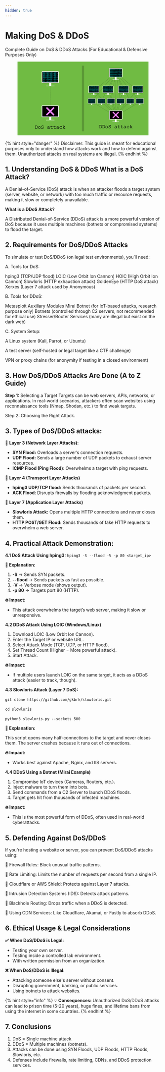 ```yaml
---
hidden: true
---
```


# Making DoS & DDoS

Complete Guide on DoS & DDoS Attacks (For Educational & Defensive Purposes Only)&#x20;

<figure><img src="../../.gitbook/assets/image.png" alt=""><figcaption></figcaption></figure>

{% hint style="danger" %}
Disclaimer: This guide is meant for educational purposes only to understand how attacks work and how to defend against them. Unauthorized attacks on real systems are illegal.
{% endhint %}



## 1. Understanding DoS & DDoS What is a DoS Attack?&#x20;

A Denial-of-Service (DoS) attack is when an attacker floods a target system (server, website, or network) with too much traffic or resource requests, making it slow or completely unavailable.

**What is a DDoS Attack?**&#x20;

A Distributed Denial-of-Service (DDoS) attack is a more powerful version of DoS because it uses multiple machines (botnets or compromised systems) to flood the target.



## 2. Requirements for DoS/DDoS Attacks&#x20;

To simulate or test DoS/DDoS (on legal test environments), you’ll need:

A. Tools for DoS:

hping3 (TCP/UDP flood) LOIC (Low Orbit Ion Cannon) HOIC (High Orbit Ion Cannon) Slowloris (HTTP exhaustion attack) GoldenEye (HTTP DoS attack) Xerxes (Layer 7 attack used by Anonymous)&#x20;

B. Tools for DDoS:

&#x20;Metasploit Auxiliary Modules Mirai Botnet (for IoT-based attacks, research purpose only) Botnets (controlled through C2 servers, not recommended for ethical use) Stresser/Booter Services (many are illegal but exist on the dark web)&#x20;

C. System Setup:

A Linux system (Kali, Parrot, or Ubuntu)&#x20;

A test server (self-hosted or legal target like a CTF challenge)&#x20;

VPN or proxy chains (for anonymity if testing in a closed environment)&#x20;



## 3. How DoS/DDoS Attacks Are Done (A to Z Guide)&#x20;

**Step 1:** Selecting a Target Targets can be web servers, APIs, networks, or applications. In real-world scenarios, attackers often scan websites using reconnaissance tools (Nmap, Shodan, etc.) to find weak targets.&#x20;

Step 2: Choosing the Right Attack.



## 3. Types of DoS/DDoS attacks:

🔹 **Layer 3 (Network Layer Attacks):**

* **SYN Flood:** Overloads a server’s connection requests.&#x20;
* **UDP Flood:** Sends a large number of UDP packets to exhaust server resources.&#x20;
* **ICMP Flood (Ping Flood)**: Overwhelms a target with ping requests.&#x20;

🔹 **Layer 4 (Transport Layer Attacks)**&#x20;

* **hping3 UDP/TCP flood:** Sends thousands of packets per second.&#x20;
* **ACK Flood**: Disrupts firewalls by flooding acknowledgment packets.&#x20;

🔹 **Layer 7 (Application Layer Attacks)**&#x20;

* **Slowloris Attack:** Opens multiple HTTP connections and never closes them.&#x20;
* **HTTP POST/GET Flood:** Sends thousands of fake HTTP requests to overwhelm a web server.&#x20;



## 4. Practical Attack Demonstration:

**4.1 DoS Attack Using hping3:** `hping3 -S --flood -V -p 80 <target_ip>`

**📌 Explanation:**

1. **-S** → Sends SYN packets.&#x20;
2. **--flood** → Sends packets as fast as possible.&#x20;
3. **-V** → Verbose mode (shows output).&#x20;
4. **-p 80** → Targets port 80 (HTTP).&#x20;

**🔥 Impact:**&#x20;

* This attack overwhelms the target’s web server, making it slow or unresponsive.



**4.2 DDoS Attack Using LOIC (Windows/Linux)**&#x20;

1. Download LOIC (Low Orbit Ion Cannon).&#x20;
2. Enter the Target IP or website URL.&#x20;
3. Select Attack Mode (TCP, UDP, or HTTP flood).&#x20;
4. Set Thread Count (Higher = More powerful attack).&#x20;
5. Start Attack.&#x20;

**🔥 Impact:**&#x20;

* If multiple users launch LOIC on the same target, it acts as a DDoS attack (easier to track, though).



**4.3 Slowloris Attack (Layer 7 DoS):**&#x20;

`git clone https://github.com/gkbrk/slowloris.git`&#x20;

`cd slowloris`&#x20;

`python3 slowloris.py --sockets 500`&#x20;

**📌 Explanation:**

This script opens many half-connections to the target and never closes them. The server crashes because it runs out of connections.&#x20;

**🔥 Impact:**&#x20;

* Works best against Apache, Nginx, and IIS servers.



**4.4 DDoS Using a Botnet (Mirai Example)**&#x20;

1. Compromise IoT devices (Cameras, Routers, etc.).&#x20;
2. Inject malware to turn them into bots.&#x20;
3. Send commands from a C2 Server to launch DDoS floods.&#x20;
4. Target gets hit from thousands of infected machines.&#x20;

**🔥 Impact:**&#x20;

* This is the most powerful form of DDoS, often used in real-world cyberattacks.



## 5. Defending Against DoS/DDoS&#x20;

If you're hosting a website or server, you can prevent DoS/DDoS attacks using:

🔹 Firewall Rules: Block unusual traffic patterns.&#x20;

🔹 Rate Limiting: Limits the number of requests per second from a single IP.&#x20;

🔹 Cloudflare or AWS Shield: Protects against Layer 7 attacks.&#x20;

🔹 Intrusion Detection Systems (IDS): Detects attack patterns.&#x20;

🔹 Blackhole Routing: Drops traffic when a DDoS is detected.&#x20;

🔹 Using CDN Services: Like Cloudflare, Akamai, or Fastly to absorb DDoS.



## 6. Ethical Usage & Legal Considerations&#x20;

**✅ When DoS/DDoS is Legal:**

* Testing your own server.&#x20;
* Testing inside a controlled lab environment.&#x20;
* With written permission from an organization.&#x20;

**❌ When DoS/DDoS is Illegal:**

* Attacking someone else's server without consent.&#x20;
* Disrupting government, banking, or public services.&#x20;
* Using botnets to attack websites.&#x20;

{% hint style="info" %}
💡 **Consequences:** Unauthorized DoS/DDoS attacks can lead to prison time (5-20 years), huge fines, and lifetime bans from using the internet in some countries.
{% endhint %}

## 7. Conclusions

1. DoS = Single machine attack.&#x20;
2. DDoS = Multiple machines (botnets).&#x20;
3. Attacks can be done using SYN Floods, UDP Floods, HTTP Floods, Slowloris, etc.&#x20;
4. Defenses include firewalls, rate limiting, CDNs, and DDoS protection services.
